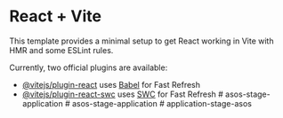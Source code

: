 # React + Vite

This template provides a minimal setup to get React working in Vite with HMR and some ESLint rules.

Currently, two official plugins are available:

- [@vitejs/plugin-react](https://github.com/vitejs/vite-plugin-react/blob/main/packages/plugin-react/README.md) uses [Babel](https://babeljs.io/) for Fast Refresh
- [@vitejs/plugin-react-swc](https://github.com/vitejs/vite-plugin-react-swc) uses [SWC](https://swc.rs/) for Fast Refresh
#   a s o s - s t a g e - a p p l i c a t i o n  
 #   a s o s - s t a g e - a p p l i c a t i o n  
 #   a p p l i c a t i o n - s t a g e - a s o s  
 